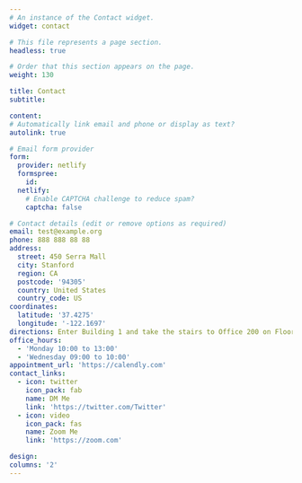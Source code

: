 ```yaml
---
# An instance of the Contact widget.
widget: contact

# This file represents a page section.
headless: true

# Order that this section appears on the page.
weight: 130

title: Contact
subtitle:

content:
# Automatically link email and phone or display as text?
autolink: true

# Email form provider
form:
  provider: netlify
  formspree:
    id:
  netlify:
    # Enable CAPTCHA challenge to reduce spam?
    captcha: false

# Contact details (edit or remove options as required)
email: test@example.org
phone: 888 888 88 88
address:
  street: 450 Serra Mall
  city: Stanford
  region: CA
  postcode: '94305'
  country: United States
  country_code: US
coordinates:
  latitude: '37.4275'
  longitude: '-122.1697'
directions: Enter Building 1 and take the stairs to Office 200 on Floor 2
office_hours:
  - 'Monday 10:00 to 13:00'
  - 'Wednesday 09:00 to 10:00'
appointment_url: 'https://calendly.com'
contact_links:
  - icon: twitter
    icon_pack: fab
    name: DM Me
    link: 'https://twitter.com/Twitter'
  - icon: video
    icon_pack: fas
    name: Zoom Me
    link: 'https://zoom.com'

design:
columns: '2'
---
```


